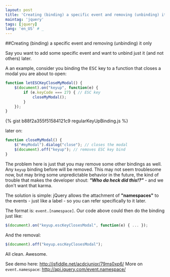 ```yaml
---
layout: post
title: 'Creating (binding) a specific event and removing (unbinding) it only'
maintag: 'jquery'
tags: [jquery]
lang: 'en_US' # _
---
```

##Creating (binding) a specific event and removing (unbinding) it only

Say you want to add some specific event and want to unbind just it (and not others) later.
<!--more-->

A an example, consider you binding the <kbd>ESC</kbd> key to a function that closes a modal you are about to open:

```javascript
function letESCKeyCloseMyModal() {
    $(document).on("keyup", function(e) {
        if (e.keyCode === 27) { // ESC key
            closeMyModal();
        }
    });
}
```

{% gist b88f2a355f51584121c9 regularKeyUpBinding.js %}

later on:

```javascript
function closeMyModal() {
	$("#myModal").dialog("close"); // closes the modal
    $(document).off("keyup"); // removes ESC key bind
}
```

The problem here is just that you may remove some other bindings as well. Any `keyup` binding before will be removed. This may not seem troublesome now, but may bring some unpredictable behavior in the future, the kind of trouble that makes the developer shout: ***"Who da heck did this!?"*** - and we don't want that karma.

The solution is simple: jQuery allows the attachment of **"namespaces"** to the events - just like a label - so you can refer specifically to it later.

The format is: `event.[namespace]`.
Our code above could then do the binding just like:

```javascript
$(document).on("keyup.escKeyClosesModal", function(e) { ... });
```

And the removal:

```javascript
$(document).off("keyup.escKeyClosesModal");
```

All clean. Awesome.

See demo here: http://jsfiddle.net/acdcjunior/79ms0xp6/
More on `event.namespace`: http://api.jquery.com/event.namespace/

